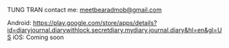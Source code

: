 TUNG TRAN
contact me: meetbearadmob@gmail.com

Android: https://play.google.com/store/apps/details?id=diaryjournal.diarywithlock.secretdiary.mydiary.journal.diary&hl=en&gl=US
iOS: Coming soon
